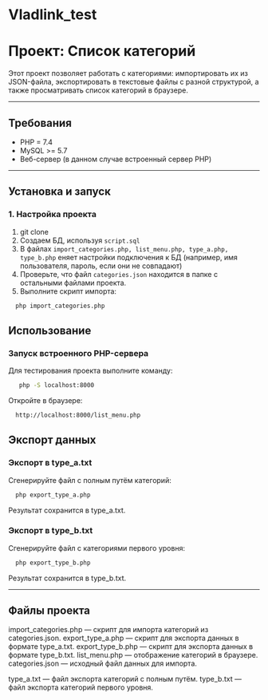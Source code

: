 # Vladlink_test
# Проект: Список категорий

Этот проект позволяет работать с категориями: импортировать их из JSON-файла, экспортировать в текстовые файлы с разной структурой, а также просматривать список категорий в браузере.

---

## Требования
- PHP = 7.4
- MySQL >= 5.7
- Веб-сервер (в данном случае встроенный сервер PHP)

---

## Установка и запуск

### 1. Настройка проекта
1. git clone
2. Создаем БД, используя `script.sql`
3. В файлах `import_categories.php, list_menu.php, type_a.php, type_b.php` еняет настройки подключения к БД (например, имя пользователя, пароль, если они не совпадают)
4. Проверьте, что файл `categories.json` находится в папке с остальными файлами проекта.
5. Выполните скрипт импорта: 
```bash
  php import_categories.php
```

## Использование

### Запуск встроенного PHP-сервера

Для тестирования проекта выполните команду:

```bash
   php -S localhost:8000
```
Откройте в браузере:

```bash
  http://localhost:8000/list_menu.php
```

## Экспорт данных

### Экспорт в type_a.txt

Сгенерируйте файл с полным путём категорий:

```bash
  php export_type_a.php
```

Результат сохранится в type_a.txt.

### Экспорт в type_b.txt

Сгенерируйте файл с категориями первого уровня:

```bash
  php export_type_b.php
```
Результат сохранится в type_b.txt.

---

## Файлы проекта

import_categories.php — скрипт для импорта категорий из categories.json.
export_type_a.php — скрипт для экспорта данных в формате type_a.txt.
export_type_b.php — скрипт для экспорта данных в формате type_b.txt.
list_menu.php — отображение категорий в браузере.
categories.json — исходный файл данных для импорта.

type_a.txt — файл экспорта категорий с полным путём.
type_b.txt — файл экспорта категорий первого уровня.




